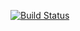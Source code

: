 [![Build Status](https://travis-ci.org/savioabugah/testdriven-app.svg?branch=master)](https://travis-ci.org/savioabugah/testdriven-app)
